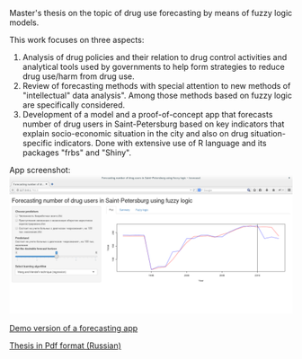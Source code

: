 Master's thesis on the topic of drug use forecasting by means of fuzzy logic models.

This work focuses on three aspects: 

1. Analysis of drug policies and their relation to drug control activities and analytical tools used by governments to help form strategies to reduce drug use/harm from drug use.
2. Review of forecasting methods with special attention to new methods of "intellectual" data analysis". Among those methods based on fuzzy logic are specifically considered.
3. Development of a model and a proof-of-concept app that forecasts number of drug users in Saint-Petersburg based on key indicators that explain socio-economic situation in the city and also on drug situation-specific indicators. Done with extensive use of R language and its packages "frbs" and "Shiny".

App screenshot:
![forecasting app screenshot](https://raw.githubusercontent.com/codenotfound/fuzzy_social_forecast/master/thesis/images/screenshot1.png "Forecasting app screenshot")

[Demo version of a forecasting app](https://tiny.cc/FuzzyForecast "Forecasting app")

[Thesis in Pdf format (Russian)](https://github.com/codenotfound/fuzzy_social_forecast/blob/master/thesis/veliky_disser_22.pdf "Thesis here")


 
